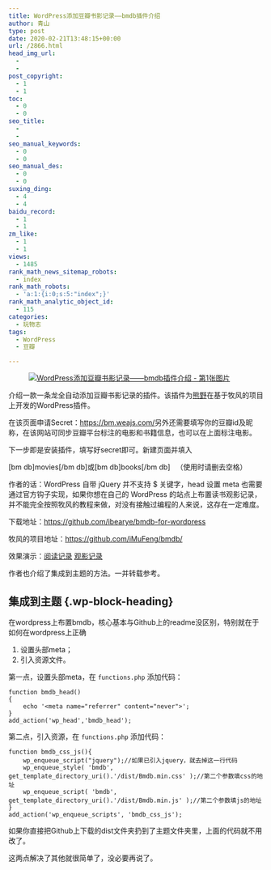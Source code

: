 ```yaml
---
title: WordPress添加豆瓣书影记录——bmdb插件介绍
author: 青山
type: post
date: 2020-02-21T13:48:15+00:00
url: /2866.html
head_img_url:
  - 
  - 
post_copyright:
  - 1
  - 1
toc:
  - 0
  - 0
seo_title:
  - 
  - 
seo_manual_keywords:
  - 0
  - 0
seo_manual_des:
  - 0
  - 0
suxing_ding:
  - 4
  - 4
baidu_record:
  - 1
  - 1
zm_like:
  - 1
  - 1
views:
  - 1485
rank_math_news_sitemap_robots:
  - index
rank_math_robots:
  - 'a:1:{i:0;s:5:"index";}'
rank_math_analytic_object_id:
  - 115
categories:
  - 玩物志
tags:
  - WordPress
  - 豆瓣

---
```

<figure class="wp-block-image size-large"><a href="http://yinji.org/wp-content/uploads/2020/06/2020060911012597-scaled.jpg" loading="lazy" rel="sponsored" data-fancybox="gallery"><img decoding="async" src="http://yinji.org/wp-content/uploads/2020/06/2020060911012597-1170x730.jpg" class="wp-image-3058"/ alt="WordPress添加豆瓣书影记录——bmdb插件介绍 - 第1张图片" title="WordPress添加豆瓣书影记录——bmdb插件介绍 - 第1张图片 | 印记" ></a></figure> 

介绍一款一条龙全自动添加豆瓣书影记录的插件。该插件为<a class="url" href="https://bearye.cn/" rel="external nofollow ugc">熊野</a>在基于牧风的项目上开发的WordPress插件。

在该页面申请Secret：<a href="https://bm.weajs.com/" target="_blank" rel="noreferrer noopener" aria-label="（在新窗口打开）">https://bm.weajs.com/</a>另外还需要填写你的豆瓣id及昵称，在该网站可同步豆瓣平台标注的电影和书籍信息，也可以在上面标注电影。

下一步即是安装插件，填写好secret即可。新建页面并填入

[bm db]movies[/bm db]或[bm db]books[/bm db]&nbsp; &nbsp;（使用时请删去空格）

作者的话：WordPress 自带 jQuery 并不支持 $ 关键字，head 设置 meta 也需要通过官方钩子实现，如果你想在自己的 WordPress 的站点上布置读书观影记录，并不能完全按照牧风的教程来做，对没有接触过编程的人来说，这存在一定难度。

下载地址：<a href="https://github.com/ibearye/bmdb-for-wordpress" rel="nofollow">https://github.com/ibearye/bmdb-for-wordpress</a>

牧风的项目地址：<a href="https://github.com/iMuFeng/bmdb/" target="_blank" rel="nofollow noopener noreferrer">https://github.com/iMuFeng/bmdb/</a>

效果演示：[阅读记录][1] [观影记录][2]

作者也介绍了集成到主题的方法。一并转载参考。

## 集成到主题 {.wp-block-heading}

在wordpress上布置bmdb，核心基本与Github上的readme没区别，特别就在于如何在wordpress上正确

  1. 设置头部meta；
  2. 引入资源文件。

第一点，设置头部meta，在&nbsp;`functions.php`&nbsp;添加代码：

<pre class="wp-block-code"><code>function bmdb_head()
{
    echo '&lt;meta name="referrer" content="never">';
}
add_action('wp_head','bmdb_head');</code></pre>

第二点，引入资源，在&nbsp;`functions.php`&nbsp;添加代码：

<pre class="wp-block-code"><code>function bmdb_css_js(){
    wp_enqueue_script("jquery");//如果已引入jquery，就去掉这一行代码
    wp_enqueue_style( 'bmdb', get_template_directory_uri().'/dist/Bmdb.min.css' );//第二个参数填css的地址
    wp_enqueue_script( 'bmdb', get_template_directory_uri().'/dist/Bmdb.min.js' );//第二个参数填js的地址
}
add_action('wp_enqueue_scripts', 'bmdb_css_js');</code></pre>

如果你直接把Github上下载的dist文件夹扔到了主题文件夹里，上面的代码就不用改了。

这两点解决了其他就很简单了，没必要再说了。

 [1]: http://yinji.org/book.html
 [2]: http://yinji.org/movie.html